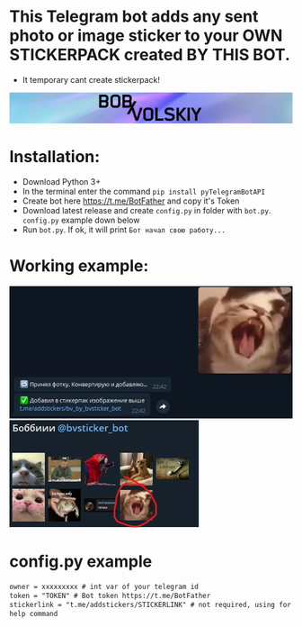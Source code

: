 # This Telegram bot adds any sent photo or image sticker to your OWN STICKERPACK created BY THIS BOT.
 - It temporary cant create stickerpack!

[![N|Solid](images/logo.png)](https://twitter.com/bob_volskiy)

# Installation: 
  - Download Python 3+
  - In the terminal enter the command `pip install pyTelegramBotAPI`
  - Create bot here https://t.me/BotFather and copy it's Token
  - Download latest release and create `config.py` in folder with `bot.py`. `config.py` example down below
  - Run `bot.py`. If ok, it will print `Бот начал свою работу...`

# Working example: 
<img src="images/preview_1.jpg">
<img src="images/preview_2.jpg">

# config.py example
```
owner = xxxxxxxxx # int var of your telegram id
token = "TOKEN" # Bot token https://t.me/BotFather
stickerlink = "t.me/addstickers/STICKERLINK" # not required, using for help command
```
